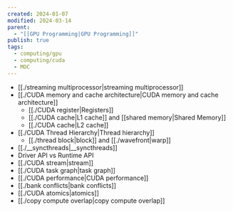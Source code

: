 ```yaml
---
created: 2024-01-07
modified: 2024-03-14
parent:
  - "[[GPU Programming|GPU Programming]]"
publish: true
tags:
  - computing/gpu
  - computing/cuda
  - MOC
---
```

- [[./streaming multiprocessor|streaming multiprocessor]]
- [[./CUDA memory and cache architecture|CUDA memory and cache architecture]]
  - [[./CUDA register|Registers]]
  - [[./CUDA cache|L1 cache]] and [[shared memory|Shared Memory]]
  - [[./CUDA cache|L2 cache]]
- [[./CUDA Thread Hierarchy|Thread hierarchy]]
  - [[./thread block|block]] and [[./wavefront|warp]]
- [[./__syncthreads|__syncthreads]]
- Driver API vs Runtime API
- [[./CUDA stream|stream]]
- [[./CUDA task graph|task graph]]
- [[./CUDA performance|CUDA performance]]
- [[./bank conflicts|bank conflicts]]
- [[./CUDA atomics|atomics]]
- [[./copy compute overlap|copy compute overlap]]